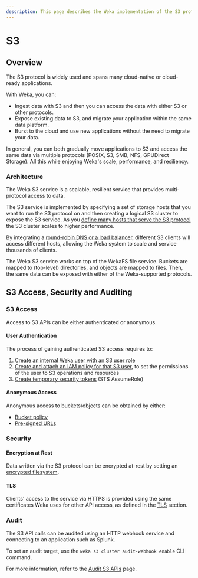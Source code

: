 ```yaml
---
description: This page describes the Weka implementation of the S3 protocol.
---
```


# S3

## Overview

The S3 protocol is widely used and spans many cloud-native or cloud-ready applications.&#x20;

With Weka, you can:

* Ingest data with S3 and then you can access the data with either S3 or other protocols.
* Expose existing data to S3, and migrate your application within the same data platform.
* Burst to the cloud and use new applications without the need to migrate your data.

In general, you can both gradually move applications to S3 and access the same data via multiple protocols (POSIX, S3, SMB, NFS, GPUDirect Storage). All this while enjoying Weka's scale, performance, and resiliency.&#x20;

### Architecture

The Weka S3 service is a scalable, resilient service that provides multi-protocol access to data.

The S3 service is implemented by specifying a set of storage hosts that you want to run the S3 protocol on and then creating a logical S3 cluster to expose the S3 service. As you [define many hosts that serve the S3 protocol](s3-cluster-management.md#creating-an-s3-cluster) the S3 cluster scales to higher performance.

By integrating a [round-robin DNS or a load balancer](s3-cluster-management.md#round-robin-dns-load-balancer), different S3 clients will access different hosts, allowing the Weka system to scale and service thousands of clients.

The Weka S3 service works on top of the WekaFS file service. Buckets are mapped to (top-level) directories, and objects are mapped to files. Then, the same data can be exposed with either of the Weka-supported protocols.

## S3 Access, Security and Auditing

### S3 Access

Access to S3 APIs can be either authenticated or anonymous.

#### User Authentication

The process of gaining authenticated S3 access requires to:

1. [Create an internal Weka user with an S3 user role](../../usage/security/user-management.md#creating-users)
2. [Create and attach an IAM policy for that S3 user](s3-users-and-authentication.md#manage-users-and-authentication), to set the permissions of the user to S3 operations and resources
3. [Create temporary security tokens](s3-users-and-authentication.md#generating-a-temporary-security-token)  (STS AssumeRole)&#x20;

#### Anonymous Access

Anonymous access to buckets/objects can be obtained by either:&#x20;

* [Bucket policy](s3-buckets-management.md#managing-bucket-policies)
* [Pre-signed URLs](s3-examples-using-boto3.md#pre-signed-url-example)

### Security

#### Encryption at Rest

Data written via the S3 protocol can be encrypted at-rest by setting an [encrypted filesystem](../../overview/filesystems.md#encrypted-filesystems).

#### TLS

Clients' access to the service via HTTPS is provided using the same certificates Weka uses for other API access, as defined in the [TLS](../../usage/security/#tls) section.

### Audit

The S3 API calls can be audited using an HTTP webhook service and connecting to an application such as Splunk.

To set an audit target, use the `weka s3 cluster audit-webhook enable` CLI command.

For more information, refer to the [Audit S3 APIs](audit-s3-apis.md) page.
